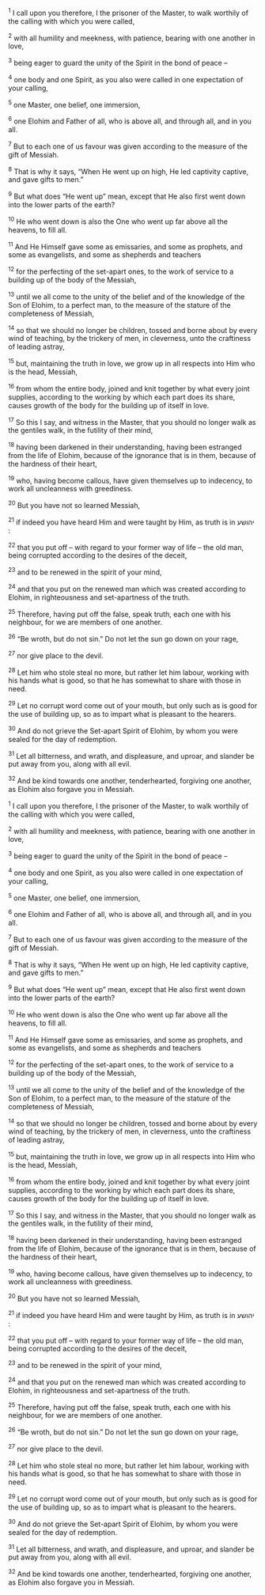 <sup>1</sup> I call upon you therefore, I the prisoner of the Master, to walk worthily of the calling with which you were called,

<sup>2</sup> with all humility and meekness, with patience, bearing with one another in love,

<sup>3</sup> being eager to guard the unity of the Spirit in the bond of peace –

<sup>4</sup> one body and one Spirit, as you also were called in one expectation of your calling,

<sup>5</sup> one Master, one belief, one immersion,

<sup>6</sup> one Elohim and Father of all, who is above all, and through all, and in you all.

<sup>7</sup> But to each one of us favour was given according to the measure of the gift of Messiah.

<sup>8</sup> That is why it says, “When He went up on high, He led captivity captive, and gave gifts to men.”

<sup>9</sup> But what does “He went up” mean, except that He also first went down into the lower parts of the earth?

<sup>10</sup> He who went down is also the One who went up far above all the heavens, to fill all.

<sup>11</sup> And He Himself gave some as emissaries, and some as prophets, and some as evangelists, and some as shepherds and teachers

<sup>12</sup> for the perfecting of the set-apart ones, to the work of service to a building up of the body of the Messiah,

<sup>13</sup> until we all come to the unity of the belief and of the knowledge of the Son of Elohim, to a perfect man, to the measure of the stature of the completeness of Messiah,

<sup>14</sup> so that we should no longer be children, tossed and borne about by every wind of teaching, by the trickery of men, in cleverness, unto the craftiness of leading astray,

<sup>15</sup> but, maintaining the truth in love, we grow up in all respects into Him who is the head, Messiah,

<sup>16</sup> from whom the entire body, joined and knit together by what every joint supplies, according to the working by which each part does its share, causes growth of the body for the building up of itself in love.

<sup>17</sup> So this I say, and witness in the Master, that you should no longer walk as the gentiles walk, in the futility of their mind,

<sup>18</sup> having been darkened in their understanding, having been estranged from the life of Elohim, because of the ignorance that is in them, because of the hardness of their heart,

<sup>19</sup> who, having become callous, have given themselves up to indecency, to work all uncleanness with greediness.

<sup>20</sup> But you have not so learned Messiah,

<sup>21</sup> if indeed you have heard Him and were taught by Him, as truth is in יהושע :

<sup>22</sup> that you put off – with regard to your former way of life – the old man, being corrupted according to the desires of the deceit,

<sup>23</sup> and to be renewed in the spirit of your mind,

<sup>24</sup> and that you put on the renewed man which was created according to Elohim, in righteousness and set-apartness of the truth.

<sup>25</sup> Therefore, having put off the false, speak truth, each one with his neighbour, for we are members of one another.

<sup>26</sup> “Be wroth, but do not sin.” Do not let the sun go down on your rage,

<sup>27</sup> nor give place to the devil.

<sup>28</sup> Let him who stole steal no more, but rather let him labour, working with his hands what is good, so that he has somewhat to share with those in need.

<sup>29</sup> Let no corrupt word come out of your mouth, but only such as is good for the use of building up, so as to impart what is pleasant to the hearers.

<sup>30</sup> And do not grieve the Set-apart Spirit of Elohim, by whom you were sealed for the day of redemption.

<sup>31</sup> Let all bitterness, and wrath, and displeasure, and uproar, and slander be put away from you, along with all evil.

<sup>32</sup> And be kind towards one another, tenderhearted, forgiving one another, as Elohim also forgave you in Messiah.

<sup>1</sup> I call upon you therefore, I the prisoner of the Master, to walk worthily of the calling with which you were called,

<sup>2</sup> with all humility and meekness, with patience, bearing with one another in love,

<sup>3</sup> being eager to guard the unity of the Spirit in the bond of peace –

<sup>4</sup> one body and one Spirit, as you also were called in one expectation of your calling,

<sup>5</sup> one Master, one belief, one immersion,

<sup>6</sup> one Elohim and Father of all, who is above all, and through all, and in you all.

<sup>7</sup> But to each one of us favour was given according to the measure of the gift of Messiah.

<sup>8</sup> That is why it says, “When He went up on high, He led captivity captive, and gave gifts to men.”

<sup>9</sup> But what does “He went up” mean, except that He also first went down into the lower parts of the earth?

<sup>10</sup> He who went down is also the One who went up far above all the heavens, to fill all.

<sup>11</sup> And He Himself gave some as emissaries, and some as prophets, and some as evangelists, and some as shepherds and teachers

<sup>12</sup> for the perfecting of the set-apart ones, to the work of service to a building up of the body of the Messiah,

<sup>13</sup> until we all come to the unity of the belief and of the knowledge of the Son of Elohim, to a perfect man, to the measure of the stature of the completeness of Messiah,

<sup>14</sup> so that we should no longer be children, tossed and borne about by every wind of teaching, by the trickery of men, in cleverness, unto the craftiness of leading astray,

<sup>15</sup> but, maintaining the truth in love, we grow up in all respects into Him who is the head, Messiah,

<sup>16</sup> from whom the entire body, joined and knit together by what every joint supplies, according to the working by which each part does its share, causes growth of the body for the building up of itself in love.

<sup>17</sup> So this I say, and witness in the Master, that you should no longer walk as the gentiles walk, in the futility of their mind,

<sup>18</sup> having been darkened in their understanding, having been estranged from the life of Elohim, because of the ignorance that is in them, because of the hardness of their heart,

<sup>19</sup> who, having become callous, have given themselves up to indecency, to work all uncleanness with greediness.

<sup>20</sup> But you have not so learned Messiah,

<sup>21</sup> if indeed you have heard Him and were taught by Him, as truth is in יהושע :

<sup>22</sup> that you put off – with regard to your former way of life – the old man, being corrupted according to the desires of the deceit,

<sup>23</sup> and to be renewed in the spirit of your mind,

<sup>24</sup> and that you put on the renewed man which was created according to Elohim, in righteousness and set-apartness of the truth.

<sup>25</sup> Therefore, having put off the false, speak truth, each one with his neighbour, for we are members of one another.

<sup>26</sup> “Be wroth, but do not sin.” Do not let the sun go down on your rage,

<sup>27</sup> nor give place to the devil.

<sup>28</sup> Let him who stole steal no more, but rather let him labour, working with his hands what is good, so that he has somewhat to share with those in need.

<sup>29</sup> Let no corrupt word come out of your mouth, but only such as is good for the use of building up, so as to impart what is pleasant to the hearers.

<sup>30</sup> And do not grieve the Set-apart Spirit of Elohim, by whom you were sealed for the day of redemption.

<sup>31</sup> Let all bitterness, and wrath, and displeasure, and uproar, and slander be put away from you, along with all evil.

<sup>32</sup> And be kind towards one another, tenderhearted, forgiving one another, as Elohim also forgave you in Messiah.

